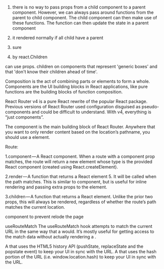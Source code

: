 1.  there is no way to pass props from a child component to a parent component. However, we can always pass around functions from the parent to child component. The child component can then make use of these functions. The function can then update the state in a parent component

2. it rendered normally if all child have a parent

3. sure

4. by react.Children



can use props. children on components that represent 'generic boxes' and that 'don't know their children ahead of time'.

Composition is the act of combining parts or elements to form a whole. Components are the UI building blocks in React applications, like pure functions are the building blocks of function composition.


React Router v4 is a pure React rewrite of the popular React package. Previous versions of React Router used configuration disguised as pseudo-components and could be difficult to understand. With v4, everything is “just components”.

The <Route> component is the main building block of React Router. Anywhere that you want to only render content based on the location’s pathname, you should use a <Route> element.


Route:

1.component — A React component. When a route with a component prop matches, the route will return a new element whose type is the provided React component (created using React.createElement).

2.render — A function that returns a React element 5. It will be called when the path matches. This is similar to component, but is useful for inline rendering and passing extra props to the element.

3.children — A function that returns a React element. Unlike the prior two props, this will always be rendered, regardless of whether the route’s path matches the current location.

 <Link> component to prevent relode the page

useRouteMatch
The useRouteMatch hook attempts to match the current URL in the same way that a <Route> would. It’s mostly useful for getting access to the match data without actually rendering a <Route>.


<BrowserRouter>
A <Router> that uses the HTML5 history API (pushState, replaceState and the popstate event) to keep your UI in sync with the URL.


<HashRouter>
A <Router> that uses the hash portion of the URL (i.e. window.location.hash) to keep your UI in sync with the URL.





